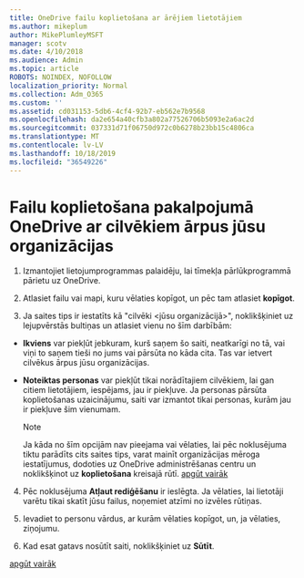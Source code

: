 ```yaml
---
title: OneDrive failu koplietošana ar ārējiem lietotājiem
ms.author: mikeplum
author: MikePlumleyMSFT
manager: scotv
ms.date: 4/10/2018
ms.audience: Admin
ms.topic: article
ROBOTS: NOINDEX, NOFOLLOW
localization_priority: Normal
ms.collection: Adm_O365
ms.custom: ''
ms.assetid: cd031153-5db6-4cf4-92b7-eb562e7b9568
ms.openlocfilehash: da2e654a40cfb3a802a77526706b5093e2a6ac2d
ms.sourcegitcommit: 037331d71f06750d972c0b6278b23bb15c4806ca
ms.translationtype: MT
ms.contentlocale: lv-LV
ms.lasthandoff: 10/18/2019
ms.locfileid: "36549226"
---
```

# <a name="share-files-in-onedrive-with-people-outside-your-organization"></a>Failu koplietošana pakalpojumā OneDrive ar cilvēkiem ārpus jūsu organizācijas

1. Izmantojiet lietojumprogrammas palaidēju, lai tīmekļa pārlūkprogrammā pārietu uz OneDrive. 
    
2. Atlasiet failu vai mapi, kuru vēlaties kopīgot, un pēc tam atlasiet **kopīgot**. 
    
3. Ja saites tips ir iestatīts kā "cilvēki \<jūsu organizācijā\>", noklikšķiniet uz lejupvērstās bultiņas un atlasiet vienu no šīm darbībām: 
    
  - **Ikviens** var piekļūt jebkuram, kurš saņem šo saiti, neatkarīgi no tā, vai viņi to saņem tieši no jums vai pārsūta no kāda cita. Tas var ietvert cilvēkus ārpus jūsu organizācijas. 
    
  - **Noteiktas personas** var piekļūt tikai norādītajiem cilvēkiem, lai gan citiem lietotājiem, iespējams, jau ir piekļuve. Ja personas pārsūta koplietošanas uzaicinājumu, saiti var izmantot tikai personas, kurām jau ir piekļuve šim vienumam. 
    
    > [!NOTE]
    > Ja kāda no šīm opcijām nav pieejama vai vēlaties, lai pēc noklusējuma tiktu parādīts cits saites tips, varat mainīt organizācijas mēroga iestatījumus, dodoties uz OneDrive administrēšanas centru un noklikšķinot uz **koplietošana** kreisajā rūtī. [apgūt vairāk](https://go.microsoft.com/fwlink/?linkid=871961)
  
4. Pēc noklusējuma **Atļaut rediģēšanu** ir ieslēgta. Ja vēlaties, lai lietotāji varētu tikai skatīt jūsu failus, noņemiet atzīmi no izvēles rūtiņas. 
    
5. Ievadiet to personu vārdus, ar kurām vēlaties kopīgot, un, ja vēlaties, ziņojumu.
    
6. Kad esat gatavs nosūtīt saiti, noklikšķiniet uz **Sūtīt**. 
    
[apgūt vairāk](https://go.microsoft.com/fwlink/?linkid=871861)
  

